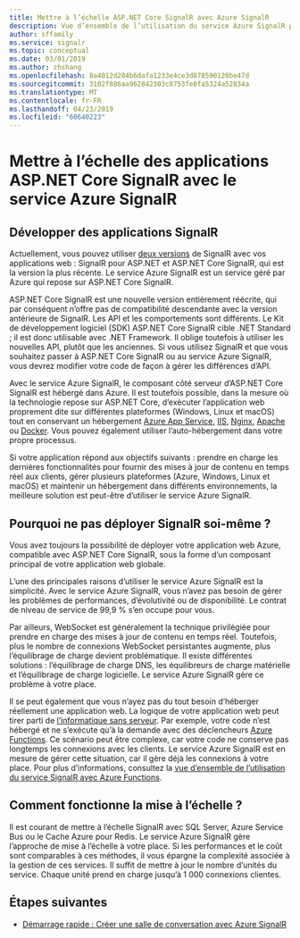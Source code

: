 ```yaml
---
title: Mettre à l’échelle ASP.NET Core SignalR avec Azure SignalR
description: Vue d’ensemble de l’utilisation du service Azure SignalR pour mettre à l’échelle des applications ASP.NET Core SignalR.
author: sffamily
ms.service: signalr
ms.topic: conceptual
ms.date: 03/01/2019
ms.author: zhshang
ms.openlocfilehash: 8a4012d204b6dafa1233e4ce3d878590120be47d
ms.sourcegitcommit: 3102f886aa962842303c8753fe8fa5324a52834a
ms.translationtype: MT
ms.contentlocale: fr-FR
ms.lasthandoff: 04/23/2019
ms.locfileid: "60640223"
---
```

# <a name="scale-aspnet-core-signalr-applications-with-azure-signalr-service"></a>Mettre à l’échelle des applications ASP.NET Core SignalR avec le service Azure SignalR

## <a name="developing-signalr-apps"></a>Développer des applications SignalR

Actuellement, vous pouvez utiliser [deux versions](https://docs.microsoft.com/aspnet/core/signalr/version-differences) de SignalR avec vos applications web : SignalR pour ASP.NET et ASP.NET Core SignalR, qui est la version la plus récente. Le service Azure SignalR est un service géré par Azure qui repose sur ASP.NET Core SignalR.

ASP.NET Core SignalR est une nouvelle version entièrement réécrite, qui par conséquent n’offre pas de compatibilité descendante avec la version antérieure de SignalR. Les API et les comportements sont différents. Le Kit de développement logiciel (SDK) ASP.NET Core SignalR cible .NET Standard ; il est donc utilisable avec .NET Framework. Il oblige toutefois à utiliser les nouvelles API, plutôt que les anciennes. Si vous utilisez SignalR et que vous souhaitez passer à ASP.NET Core SignalR ou au service Azure SignalR, vous devrez modifier votre code de façon à gérer les différences d’API.

Avec le service Azure SignalR, le composant côté serveur d’ASP.NET Core SignalR est hébergé dans Azure. Il est toutefois possible, dans la mesure où la technologie repose sur ASP.NET Core, d’exécuter l’application web proprement dite sur différentes plateformes (Windows, Linux et macOS) tout en conservant un hébergement [Azure App Service](../app-service/overview.md), [IIS](https://docs.microsoft.com/aspnet/core/host-and-deploy/iis/index), [Nginx](https://docs.microsoft.com/aspnet/core/host-and-deploy/linux-nginx), [Apache](https://docs.microsoft.com/aspnet/core/host-and-deploy/linux-apache) ou [Docker](https://docs.microsoft.com/aspnet/core/host-and-deploy/docker/index). Vous pouvez également utiliser l’auto-hébergement dans votre propre processus.

Si votre application répond aux objectifs suivants : prendre en charge les dernières fonctionnalités pour fournir des mises à jour de contenu en temps réel aux clients, gérer plusieurs plateformes (Azure, Windows, Linux et macOS) et maintenir un hébergement dans différents environnements, la meilleure solution est peut-être d’utiliser le service Azure SignalR.

## <a name="why-not-deploy-signalr-myself"></a>Pourquoi ne pas déployer SignalR soi-même ?

Vous avez toujours la possibilité de déployer votre application web Azure, compatible avec ASP.NET Core SignalR, sous la forme d’un composant principal de votre application web globale.

L’une des principales raisons d’utiliser le service Azure SignalR est la simplicité. Avec le service Azure SignalR, vous n’avez pas besoin de gérer les problèmes de performances, d’évolutivité ou de disponibilité. Le contrat de niveau de service de 99,9 % s’en occupe pour vous.

Par ailleurs, WebSocket est généralement la technique privilégiée pour prendre en charge des mises à jour de contenu en temps réel. Toutefois, plus le nombre de connexions WebSocket persistantes augmente, plus l’équilibrage de charge devient problématique. Il existe différentes solutions : l’équilibrage de charge DNS, les équilibreurs de charge matérielle et l’équilibrage de charge logicielle. Le service Azure SignalR gère ce problème à votre place.

Il se peut également que vous n’ayez pas du tout besoin d’héberger réellement une application web. La logique de votre application web peut tirer parti de [l’informatique sans serveur](https://azure.microsoft.com/overview/serverless-computing/). Par exemple, votre code n’est hébergé et ne s’exécute qu’à la demande avec des déclencheurs [Azure Functions](https://docs.microsoft.com/azure/azure-functions/). Ce scénario peut être complexe, car votre code ne conserve pas longtemps les connexions avec les clients. Le service Azure SignalR est en mesure de gérer cette situation, car il gère déjà les connexions à votre place. Pour plus d’informations, consultez la [vue d’ensemble de l’utilisation du service SignalR avec Azure Functions](signalr-concept-azure-functions.md).

## <a name="how-does-it-scale"></a>Comment fonctionne la mise à l’échelle ?

Il est courant de mettre à l’échelle SignalR avec SQL Server, Azure Service Bus ou le Cache Azure pour Redis. Le service Azure SignalR gère l’approche de mise à l’échelle à votre place. Si les performances et le coût sont comparables à ces méthodes, il vous épargne la complexité associée à la gestion de ces services. Il suffit de mettre à jour le nombre d’unités du service. Chaque unité prend en charge jusqu’à 1 000 connexions clientes.

## <a name="next-steps"></a>Étapes suivantes

* [Démarrage rapide : Créer une salle de conversation avec Azure SignalR](signalr-quickstart-dotnet-core.md)